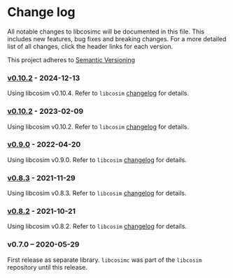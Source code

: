 # Change log
All notable changes to libcosimc will be documented in this file. This includes new features, bug fixes and breaking changes. 
For a more detailed list of all changes, click the header links for each version. 

This project adheres to [Semantic Versioning](https://semver.org/spec/v2.0.0.html)

### [v0.10.2] - 2024-12-13
Using libcosim v0.10.4. Refer to `libcosim` [changelog](https://github.com/open-simulation-platform/libcosim/blob/master/CHANGELOG.md) for details.

### [v0.10.2] - 2023-02-09
Using libcosim v0.10.2. Refer to `libcosim` [changelog](https://github.com/open-simulation-platform/libcosim/blob/master/CHANGELOG.md) for details.

### [v0.9.0] - 2022-04-20
Using libcosim v0.9.0. Refer to `libcosim` [changelog](https://github.com/open-simulation-platform/libcosim/blob/master/CHANGELOG.md) for details.

### [v0.8.3] - 2021-11-29
Using libcosim v0.8.3. Refer to `libcosim` [changelog](https://github.com/open-simulation-platform/libcosim/blob/master/CHANGELOG.md) for details.

### [v0.8.2] - 2021-10-21
Using libcosim v0.8.2. Refer to `libcosim` [changelog](https://github.com/open-simulation-platform/libcosim/blob/master/CHANGELOG.md) for details.

### v0.7.0 – 2020-05-29
First release as separate library. `libcosimc` was part of the `libcosim` repository until this release.


[v0.8.2]: https://github.com/open-simulation-platform/libcosimc/compare/v0.7.0...v0.8.2
[v0.8.3]: https://github.com/open-simulation-platform/libcosimc/compare/v0.8.2...v0.8.3
[v0.9.0]: https://github.com/open-simulation-platform/libcosimc/compare/v0.8.3...v0.9.0
[v0.10.2]: https://github.com/open-simulation-platform/libcosimc/compare/v0.10.1...v0.10.2
